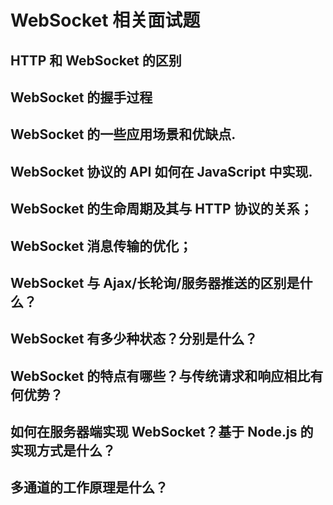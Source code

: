 # WebSocket 相关面试题

## HTTP 和 WebSocket 的区别

## WebSocket 的握手过程

## WebSocket 的一些应用场景和优缺点.

## WebSocket 协议的 API 如何在 JavaScript 中实现.

## WebSocket 的生命周期及其与 HTTP 协议的关系；

## WebSocket 消息传输的优化；

## WebSocket 与 Ajax/长轮询/服务器推送的区别是什么？

## WebSocket 有多少种状态？分别是什么？

## WebSocket 的特点有哪些？与传统请求和响应相比有何优势？

## 如何在服务器端实现 WebSocket？基于 Node.js 的实现方式是什么？

## 多通道的工作原理是什么？
